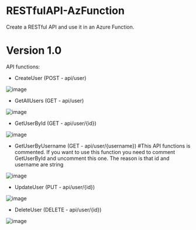 # RESTfulAPI-AzFunction
Create a RESTful API and use it in an Azure Function.

Version 1.0
=====================================================
API functions:

* CreateUser (POST - api/user)

![image](https://user-images.githubusercontent.com/2305432/153915684-2a02a240-a01f-4369-84ee-37b361319355.png)

* GetAllUsers (GET - api/user)

![image](https://user-images.githubusercontent.com/2305432/153915858-f3585e94-014e-423c-92c0-1322f3670387.png)

* GetUserById (GET - api/user/{id})

![image](https://user-images.githubusercontent.com/2305432/153915970-6ada5498-9967-4400-bf65-d31fd2dfd189.png)

* GetUserByUsername (GET - api/user/{username}) #This API functions is commented. If you want to use this function you need to comment GetUserById and uncomment this one. The reason is that id and username are string

![image](https://user-images.githubusercontent.com/2305432/153916703-0143acda-3a1c-44c4-819f-41bf39d605e0.png)

* UpdateUser (PUT - api/user/{id})

![image](https://user-images.githubusercontent.com/2305432/153916869-06e80070-482f-4168-90fb-fb291bbed5f5.png)

* DeleteUser (DELETE - api/user/{id})

![image](https://user-images.githubusercontent.com/2305432/153917001-664ad5fe-6b8a-4ed6-a3ba-d6d4dbc7d891.png)
